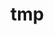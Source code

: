 # tmp

<!-- Copyright 2000-2019 JetBrains s.r.o. Use of this source code is governed by the Apache 2.0 license that can be found in the LICENSE file. -->
